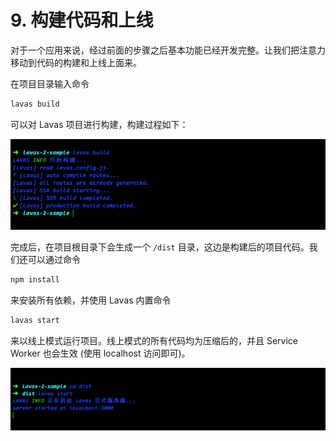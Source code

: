 # 9. 构建代码和上线

对于一个应用来说，经过前面的步骤之后基本功能已经开发完整。让我们把注意力移动到代码的构建和上线上面来。

在项目目录输入命令

```bash
lavas build
```

可以对 Lavas 项目进行构建，构建过程如下：

![lavas-build](./images/lavas-build.png)

完成后，在项目根目录下会生成一个 `/dist` 目录，这边是构建后的项目代码。我们还可以通过命令

```bash
npm install
```

来安装所有依赖，并使用 Lavas 内置命令

```bash
lavas start
```

来以线上模式运行项目。线上模式的所有代码均为压缩后的，并且 Service Worker 也会生效 (使用 localhost 访问即可)。

![lavas-start](./images/lavas-start.png)
